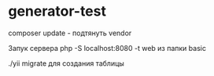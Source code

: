 # generator-test

composer update - подтянуть vendor

Запук сервера php -S localhost:8080 -t web из папки basic

./yii migrate для создания таблицы
